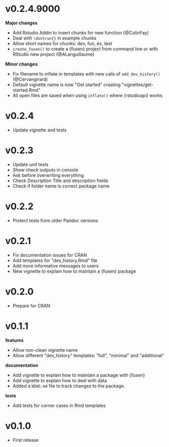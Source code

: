 # v0.2.4.9000

**Major changes**

* Add Rstudio Addin to insert chunks for new function (@ColinFay)
* Deal with `\dontrun{}` in example chunks
* Allow short names for chunks: dev, fun, ex, test
* `create_fusen()` to create a {fusen} project from command line or with RStudio new project (@ALanguillaume)

**Minor changes**

* Fix filename to inflate in templates with new calls of `add_dev_history()` (@Cervangirard)
* Default vignette name is now "Get started" creating "vignettes/get-started.Rmd"
* All open files are saved when using `inflate()` where {rstudioapi} works

# v0.2.4

* Update vignette and tests

# v0.2.3

* Update unit tests
* Show check outputs in console
* Ask before overwriting everything
* Check Description Title and description fields
* Check if folder name is correct package name

# v0.2.2

* Protect tests from older Pandoc versions

# v0.2.1

* Fix documentation issues for CRAN
* Add templates for "dev_history.Rmd" file
* Add more informative messages to users
* New vignette to explain how to maintain a {fusen} package

# v0.2.0

* Prepare for CRAN

# v0.1.1

**features**
* Allow non-clean vignette name
* Allow different "dev_history" templates: "full", "minimal" and "additional"

**documentation**
* Add vignette to explain how to maintain a package with {fusen}
* Add vignette to explain how to deal with data
* Added a `NEWS.md` file to track changes to the package.

**tests**
* Add tests for corner cases in Rmd templates

# v0.1.0

* First release
